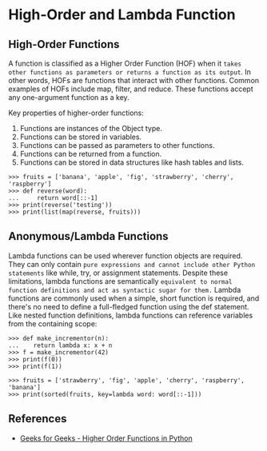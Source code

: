 # High-Order and Lambda Function

## High-Order Functions

A function is classified as a Higher Order Function (HOF) when it `takes other functions as parameters or returns a function as its output`. In other words, HOFs are functions that interact with other functions.
Common examples of HOFs include map, filter, and reduce. These functions accept any one-argument function as a key.

Key properties of higher-order functions:

1. Functions are instances of the Object type.
1. Functions can be stored in variables.
1. Functions can be passed as parameters to other functions.
1. Functions can be returned from a function.
1. Functions can be stored in data structures like hash tables and lists.

```pycon exec="1" source="console" title="lambda.py"
>>> fruits = ['banana', 'apple', 'fig', 'strawberry', 'cherry', 'raspberry']
>>> def reverse(word):
...     return word[::-1]
>>> print(reverse('testing'))
>>> print(list(map(reverse, fruits)))
```

## Anonymous/Lambda Functions

Lambda functions can be used wherever function objects are required. They can only contain `pure expressions and cannot include other Python statements` like while, try, or assignment statements. Despite these limitations, lambda functions are semantically `equivalent to normal function definitions and act as syntactic sugar for them.` Lambda functions are commonly used when a simple, short function is required, and there's no need to define a full-fledged function using the def statement. Like nested function definitions, lambda functions can reference variables from the containing scope:

```pycon exec="1" source="console" title="lambda.py"
>>> def make_incrementor(n):
...    return lambda x: x + n
>>> f = make_incrementor(42)
>>> print(f(0))
>>> print(f(1))
```

```pycon exec="1" source="console" title="lambda2.py"
>>> fruits = ['strawberry', 'fig', 'apple', 'cherry', 'raspberry', 'banana']
>>> print(sorted(fruits, key=lambda word: word[::-1]))
```

## References

- [Geeks for Geeks - Higher Order Functions in Python](https://www.geeksforgeeks.org/higher-order-functions-in-python/)
